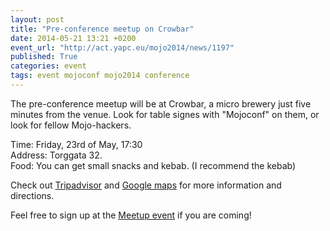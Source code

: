 ```yaml
---
layout: post
title: "Pre-conference meetup on Crowbar"
date: 2014-05-21 13:21 +0200
event_url: "http://act.yapc.eu/mojo2014/news/1197"
published: True
categories: event
tags: event mojoconf mojo2014 conference
---
```


The pre-conference meetup will be at Crowbar, a micro brewery just five minutes from the venue. Look for table signes with &quot;Mojoconf&quot; on them, or look for fellow Mojo-hackers.

Time: Friday, 23rd of May, 17:30
<br>Address: Torggata 32.
<br>Food: You can get small snacks and kebab. (I recommend the kebab)

Check out <a href="http://www.tripadvisor.com/Restaurant_Review-g190479-d3724405-Reviews-Crowbar_og_Bryggeri-Oslo_Eastern_Norway.html">Tripadvisor</a> and <a href="http://goo.gl/Fdmor7">Google maps</a> for more information and directions.

Feel free to sign up at the <a href="http://www.meetup.com/Oslo-pm/events/184319252/">Meetup event</a> if you are coming!
